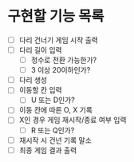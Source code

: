 # 구현할 기능 목록

- [ ] 다리 건너기 게임 시작 출력
- [ ] 다리 길이 입력
  - [ ] 정수로 전환 가능한가?
  - [ ] 3 이상 20이하인가?
- [ ] 다리 생성
- [ ] 이동할 칸 입력
  - [ ] U 또는 D인가?
- [ ] 이동 칸에 따른 O, X 기록
- [ ] X인 경우 게임 재시작/종료 여부 입력
  - [ ] R 또는 Q인가?
- [ ] 재시작 시 건넌 기록 말소
- [ ] 최종 게임 결과 출력